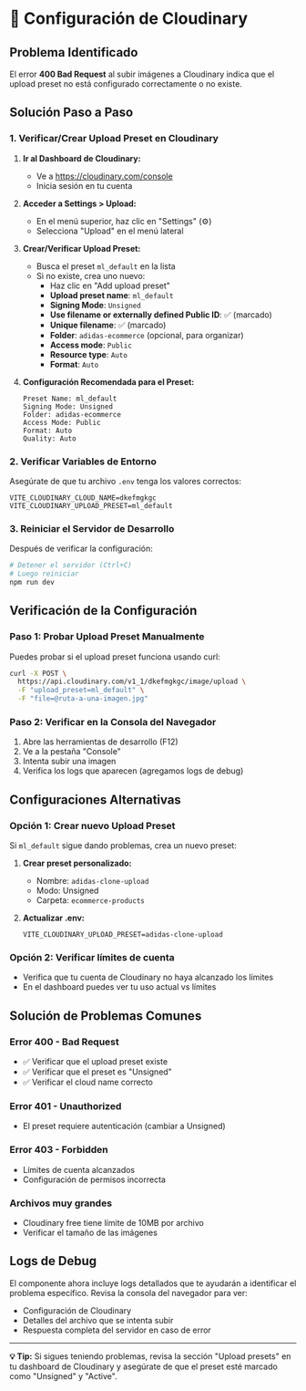 # 🔧 Configuración de Cloudinary

## Problema Identificado

El error **400 Bad Request** al subir imágenes a Cloudinary indica que el upload preset no está configurado correctamente o no existe.

## Solución Paso a Paso

### 1. **Verificar/Crear Upload Preset en Cloudinary**

1. **Ir al Dashboard de Cloudinary:**
   - Ve a https://cloudinary.com/console
   - Inicia sesión en tu cuenta

2. **Acceder a Settings > Upload:**
   - En el menú superior, haz clic en "Settings" (⚙️)
   - Selecciona "Upload" en el menú lateral

3. **Crear/Verificar Upload Preset:**
   - Busca el preset `ml_default` en la lista
   - Si no existe, crea uno nuevo:
     - Haz clic en "Add upload preset"
     - **Upload preset name**: `ml_default`
     - **Signing Mode**: `Unsigned`
     - **Use filename or externally defined Public ID**: ✅ (marcado)
     - **Unique filename**: ✅ (marcado)
     - **Folder**: `adidas-ecommerce` (opcional, para organizar)
     - **Access mode**: `Public`
     - **Resource type**: `Auto`
     - **Format**: `Auto`

4. **Configuración Recomendada para el Preset:**
   ```
   Preset Name: ml_default
   Signing Mode: Unsigned
   Folder: adidas-ecommerce
   Access Mode: Public
   Format: Auto
   Quality: Auto
   ```

### 2. **Verificar Variables de Entorno**

Asegúrate de que tu archivo `.env` tenga los valores correctos:

```env
VITE_CLOUDINARY_CLOUD_NAME=dkefmgkgc
VITE_CLOUDINARY_UPLOAD_PRESET=ml_default
```

### 3. **Reiniciar el Servidor de Desarrollo**

Después de verificar la configuración:

```bash
# Detener el servidor (Ctrl+C)
# Luego reiniciar
npm run dev
```

## Verificación de la Configuración

### Paso 1: Probar Upload Preset Manualmente

Puedes probar si el upload preset funciona usando curl:

```bash
curl -X POST \
  https://api.cloudinary.com/v1_1/dkefmgkgc/image/upload \
  -F "upload_preset=ml_default" \
  -F "file=@ruta-a-una-imagen.jpg"
```

### Paso 2: Verificar en la Consola del Navegador

1. Abre las herramientas de desarrollo (F12)
2. Ve a la pestaña "Console"
3. Intenta subir una imagen
4. Verifica los logs que aparecen (agregamos logs de debug)

## Configuraciones Alternativas

### Opción 1: Crear nuevo Upload Preset

Si `ml_default` sigue dando problemas, crea un nuevo preset:

1. **Crear preset personalizado:**
   - Nombre: `adidas-clone-upload`
   - Modo: Unsigned
   - Carpeta: `ecommerce-products`

2. **Actualizar .env:**
   ```env
   VITE_CLOUDINARY_UPLOAD_PRESET=adidas-clone-upload
   ```

### Opción 2: Verificar límites de cuenta

- Verifica que tu cuenta de Cloudinary no haya alcanzado los límites
- En el dashboard puedes ver tu uso actual vs límites

## Solución de Problemas Comunes

### Error 400 - Bad Request
- ✅ Verificar que el upload preset existe
- ✅ Verificar que el preset es "Unsigned"
- ✅ Verificar el cloud name correcto

### Error 401 - Unauthorized
- El preset requiere autenticación (cambiar a Unsigned)

### Error 403 - Forbidden
- Límites de cuenta alcanzados
- Configuración de permisos incorrecta

### Archivos muy grandes
- Cloudinary free tiene límite de 10MB por archivo
- Verificar el tamaño de las imágenes

## Logs de Debug

El componente ahora incluye logs detallados que te ayudarán a identificar el problema específico. Revisa la consola del navegador para ver:

- Configuración de Cloudinary
- Detalles del archivo que se intenta subir
- Respuesta completa del servidor en caso de error

---

**💡 Tip:** Si sigues teniendo problemas, revisa la sección "Upload presets" en tu dashboard de Cloudinary y asegúrate de que el preset esté marcado como "Unsigned" y "Active".
